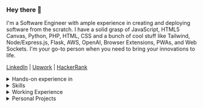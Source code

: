 ### Hey there :love_you_gesture:

I'm a Software Engineer with ample experience in creating and deploying software from the scratch. I have a solid grasp of JavaScript, HTML5 Canvas, Python, PHP, HTML, CSS and a bunch of cool stuff like Tailwind, Node/Express.js, Flask, AWS, OpenAI, Browser Extensions, PWAs, and Web Sockets. I'm your go-to person when you need to bring your innovations to life.

<a href="https://www.linkedin.com/in/0-hs-0">LinkedIn</a>
 |
<a href="https://www.upwork.com/freelancers/~0176e6bae15473d94f">Upwork</a>
 |
<a href="https://www.hackerrank.com/profile/0_harshit_0">HackerRank</a>
    
<details>
  <summary>Hands-on experience in</summary>
  :globe_with_meridians: Web applications (games, tools, etc.)<br />
  :package: Browser extensions<br />
  :diamond_shape_with_a_dot_inside: Web animation using Canvas API, SVGs, and ThreeJS<br />
  :memo: Python applications using sockets, pillow and other libraries<br />
  :chains: Dapps using solidity, web3.js, remix, etc.
</details>

<details>
  <summary>Skills</summary>
  <img src='https://img.shields.io/badge/-JS-yellow?style=for-the-badge' />
  <img src='https://img.shields.io/badge/-Python-rgb(0,100,202)?style=for-the-badge' />
  <img src='https://img.shields.io/badge/-ReactJS/NextJS-rgb(0,200,200)?style=for-the-badge' />
  <img src='https://img.shields.io/badge/-Tailwind-grey?style=for-the-badge' />
  <img src='https://img.shields.io/badge/-NodeJS/ExpressJS-lightBlue?style=for-the-badge' />
  <img src='https://img.shields.io/badge/-Socket Programming-rgb(0, 0, 100)?style=for-the-badge' />
  <img src='https://img.shields.io/badge/-Php-rgb(133, 142, 187)?style=for-the-badge' />
  <img src='https://img.shields.io/badge/-HTML-brown?style=for-the-badge' />
  <img src='https://img.shields.io/badge/-CSS-blue?style=for-the-badge' />
</details>

<details>
  <summary>Working Experience</summary>
  <p>
    :briefcase:
    Software Engineer at Alternative-Path - 4 months
  </p>
  <p>
    :briefcase:
    I’m a Top-Rated Software Developer on <a href="https://www.upwork.com/freelancers/~0176e6bae15473d94f">Upwork</a> I have delivered 30+ small to mid-scale applications to individuals and start-ups, with a 100% job success rate. - 1.5 years
  </p>
</details>

<details>
  <summary>Personal Projects</summary>
  :card_index_dividers: <a href="https://github.com/0-harshit-0/Utility-HTML5Canvas">Canvas Utility</a> JavaScript library that provides various data structure and shape functions for creating art and animations using HTML5 Canvas API.<br />
  :performing_arts: <a href="http://0harshit0.pythonanywhere.com">Cryptic</a> is an <i>image steganography</i>i tool for encoding and decoding text/files in an Image.<br />
  :world_map: <a href="https://addons.mozilla.org/en-US/firefox/addon/geoharvest/">Google Map Scraper</a> is a scraping browser extension. It is used to extract business information from Google maps.<br />
  :space_invader: <a href="https://spacewars.glitch.me">SpaceWars</a> is an online, free-to-play<!--, multiplayer--> game, Created using HTML, CSS, JS, Canvas API.<!--, Node, Express, and Socket.io.-->
</details>
